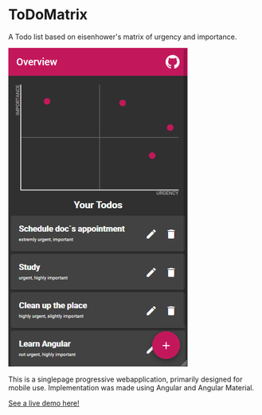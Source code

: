 # ToDoMatrix

A Todo list based on eisenhower's matrix of urgency and importance.

![Screenshot of the Todo app](sample-screenshot.png?raw=true "Title")

This is a singlepage progressive webapplication, primarily designed for mobile use.
Implementation was made using Angular and Angular Material.

[See a live demo here!](https://oliverzeidler.com/todo)
